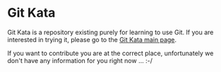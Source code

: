 Git Kata
=======

Git Kata is a repository existing purely for learning to use Git. 
If you are interested in trying it, please go to the [Git Kata main page](http://schauder.github.com/gitkata/).

If you want to contribute you are at the correct place, unfortunately we don't have any information for you right now ... :-/